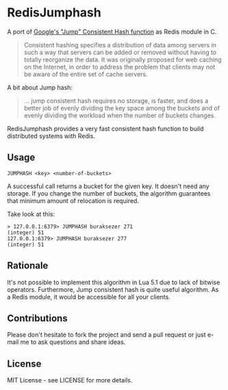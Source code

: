 # RedisJumphash

A port of [Google's "Jump" Consistent Hash function](https://arxiv.org/abs/1406.2294) as Redis module in C.

> Consistent hashing specifies a distribution of data among servers in such a way that servers can be added or 
removed without having to totally reorganize the data. It was originally proposed for web caching on the Internet, 
in order to address the problem that clients may not be aware of the entire set of cache servers.

A bit about Jump hash:

> ... jump consistent hash requires no storage, is faster, and does a better job of evenly dividing the key space among 
> the buckets and of evenly dividing the workload when the number of buckets changes.

RedisJumphash provides a very fast consistent hash function to build distributed systems with Redis.

## Usage

```
JUMPHASH <key> <number-of-buckets>
```

A successful call returns a bucket for the given key. It doesn't need any storage. If you change the number of buckets,
the algorithm guarantees that minimum amount of relocation is required.

Take look at this:

```
> 127.0.0.1:6379> JUMPHASH buraksezer 271
(integer) 51
127.0.0.1:6379> JUMPHASH buraksezer 277
(integer) 51
```

## Rationale

It's not possible to implement this algorithm in Lua 5.1 due to lack of bitwise operators. Furthermore, Jump consistent
hash is quite useful algorithm. As a Redis module, it would be accessible for all your clients.

## Contributions

Please don't hesitate to fork the project and send a pull request or just e-mail me to ask questions and share ideas.

## License

MIT License - see LICENSE for more details.

